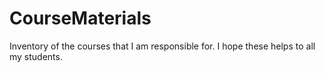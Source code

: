 # CourseMaterials
Inventory of the courses that I am responsible for. I hope these helps to all my students.
